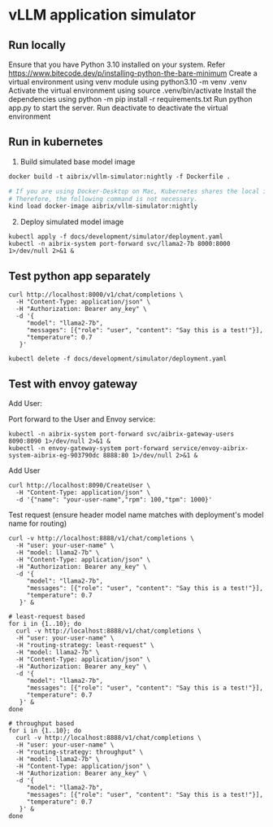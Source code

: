 # vLLM application simulator

## Run locally

Ensure that you have Python 3.10 installed on your system. Refer https://www.bitecode.dev/p/installing-python-the-bare-minimum
Create a virtual environment using venv module using python3.10 -m venv .venv
Activate the virtual environment using source .venv/bin/activate
Install the dependencies using python -m pip install -r requirements.txt
Run python app.py to start the server.
Run deactivate to deactivate the virtual environment

## Run in kubernetes

1. Build simulated base model image
```dockerfile
docker build -t aibrix/vllm-simulator:nightly -f Dockerfile .

# If you are using Docker-Desktop on Mac, Kubernetes shares the local image repository with Docker.
# Therefore, the following command is not necessary.
kind load docker-image aibrix/vllm-simulator:nightly
```

2. Deploy simulated model image
```shell
kubectl apply -f docs/development/simulator/deployment.yaml
kubectl -n aibrix-system port-forward svc/llama2-7b 8000:8000 1>/dev/null 2>&1 &
```

## Test python app separately

```shell
curl http://localhost:8000/v1/chat/completions \
  -H "Content-Type: application/json" \
  -H "Authorization: Bearer any_key" \
  -d '{
     "model": "llama2-7b",
     "messages": [{"role": "user", "content": "Say this is a test!"}],
     "temperature": 0.7
   }'
```

```shell
kubectl delete -f docs/development/simulator/deployment.yaml
```

## Test with envoy gateway

Add User:


Port forward to the User and Envoy service:
```shell
kubectl -n aibrix-system port-forward svc/aibrix-gateway-users 8090:8090 1>/dev/null 2>&1 &
kubectl -n envoy-gateway-system port-forward service/envoy-aibrix-system-aibrix-eg-903790dc 8888:80 1>/dev/null 2>&1 &
```

Add User
```shell
curl http://localhost:8090/CreateUser \
  -H "Content-Type: application/json" \
  -d '{"name": "your-user-name","rpm": 100,"tpm": 1000}'
```

Test request (ensure header model name matches with deployment's model name for routing)
```shell
curl -v http://localhost:8888/v1/chat/completions \
  -H "user: your-user-name" \
  -H "model: llama2-7b" \
  -H "Content-Type: application/json" \
  -H "Authorization: Bearer any_key" \
  -d '{
     "model": "llama2-7b",
     "messages": [{"role": "user", "content": "Say this is a test!"}],
     "temperature": 0.7
   }' &

# least-request based
for i in {1..10}; do
  curl -v http://localhost:8888/v1/chat/completions \
  -H "user: your-user-name" \
  -H "routing-strategy: least-request" \
  -H "model: llama2-7b" \
  -H "Content-Type: application/json" \
  -H "Authorization: Bearer any_key" \
  -d '{
     "model": "llama2-7b",
     "messages": [{"role": "user", "content": "Say this is a test!"}],
     "temperature": 0.7
   }' &
done

# throughput based
for i in {1..10}; do
  curl -v http://localhost:8888/v1/chat/completions \
  -H "user: your-user-name" \
  -H "routing-strategy: throughput" \
  -H "model: llama2-7b" \
  -H "Content-Type: application/json" \
  -H "Authorization: Bearer any_key" \
  -d '{
     "model": "llama2-7b",
     "messages": [{"role": "user", "content": "Say this is a test!"}],
     "temperature": 0.7
   }' &
done
```